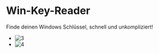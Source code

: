 # Win-Key-Reader
 Finde deinen Windows Schlüssel, schnell und unkompliziert!
- ![3](https://user-images.githubusercontent.com/109308073/199221558-e2f84981-6bf9-484c-9f74-58980fcfde42.jpg)
- ![4](https://user-images.githubusercontent.com/109308073/199221561-2bdcf5ca-11d5-4b28-a3fc-c6333d58a08b.jpg)
